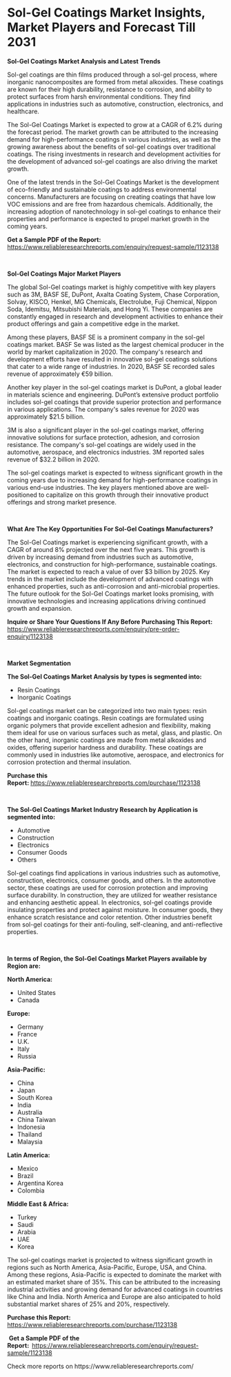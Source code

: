 <p><h1>Sol-Gel Coatings Market Insights, Market Players and Forecast Till 2031</h1></p><p><strong>Sol-Gel Coatings Market Analysis and Latest Trends</strong></p>
<p><p>Sol-gel coatings are thin films produced through a sol-gel process, where inorganic nanocomposites are formed from metal alkoxides. These coatings are known for their high durability, resistance to corrosion, and ability to protect surfaces from harsh environmental conditions. They find applications in industries such as automotive, construction, electronics, and healthcare.</p><p>The Sol-Gel Coatings Market is expected to grow at a CAGR of 6.2% during the forecast period. The market growth can be attributed to the increasing demand for high-performance coatings in various industries, as well as the growing awareness about the benefits of sol-gel coatings over traditional coatings. The rising investments in research and development activities for the development of advanced sol-gel coatings are also driving the market growth.</p><p>One of the latest trends in the Sol-Gel Coatings Market is the development of eco-friendly and sustainable coatings to address environmental concerns. Manufacturers are focusing on creating coatings that have low VOC emissions and are free from hazardous chemicals. Additionally, the increasing adoption of nanotechnology in sol-gel coatings to enhance their properties and performance is expected to propel market growth in the coming years.</p></p>
<p><strong>Get a Sample PDF of the Report:&nbsp;</strong> <a href="https://www.reliableresearchreports.com/enquiry/request-sample/1123138">https://www.reliableresearchreports.com/enquiry/request-sample/1123138</a></p>
<p>&nbsp;</p>
<p><strong>Sol-Gel Coatings Major Market Players</strong></p>
<p><p>The global Sol-Gel coatings market is highly competitive with key players such as 3M, BASF SE, DuPont, Axalta Coating System, Chase Corporation, Solvay, KISCO, Henkel, MG Chemicals, Electrolube, Fuji Chemical, Nippon Soda, Idemitsu, Mitsubishi Materials, and Hong Yi. These companies are constantly engaged in research and development activities to enhance their product offerings and gain a competitive edge in the market. </p><p>Among these players, BASF SE is a prominent company in the sol-gel coatings market. BASF Se was listed as the largest chemical producer in the world by market capitalization in 2020. The company's research and development efforts have resulted in innovative sol-gel coatings solutions that cater to a wide range of industries. In 2020, BASF SE recorded sales revenue of approximately €59 billion.</p><p>Another key player in the sol-gel coatings market is DuPont, a global leader in materials science and engineering. DuPont’s extensive product portfolio includes sol-gel coatings that provide superior protection and performance in various applications. The company's sales revenue for 2020 was approximately $21.5 billion.</p><p>3M is also a significant player in the sol-gel coatings market, offering innovative solutions for surface protection, adhesion, and corrosion resistance. The company's sol-gel coatings are widely used in the automotive, aerospace, and electronics industries. 3M reported sales revenue of $32.2 billion in 2020.</p><p>The sol-gel coatings market is expected to witness significant growth in the coming years due to increasing demand for high-performance coatings in various end-use industries. The key players mentioned above are well-positioned to capitalize on this growth through their innovative product offerings and strong market presence.</p></p>
<p>&nbsp;</p>
<p><strong>What Are The Key Opportunities For Sol-Gel Coatings Manufacturers?</strong></p>
<p><p>The Sol-Gel Coatings market is experiencing significant growth, with a CAGR of around 8% projected over the next five years. This growth is driven by increasing demand from industries such as automotive, electronics, and construction for high-performance, sustainable coatings. The market is expected to reach a value of over $3 billion by 2025. Key trends in the market include the development of advanced coatings with enhanced properties, such as anti-corrosion and anti-microbial properties. The future outlook for the Sol-Gel Coatings market looks promising, with innovative technologies and increasing applications driving continued growth and expansion.</p></p>
<p><strong>Inquire or Share Your Questions If Any Before Purchasing This Report:</strong> <a href="https://www.reliableresearchreports.com/enquiry/pre-order-enquiry/1123138">https://www.reliableresearchreports.com/enquiry/pre-order-enquiry/1123138</a></p>
<p>&nbsp;</p>
<p><strong>Market Segmentation</strong></p>
<p><strong>The Sol-Gel Coatings Market Analysis by types is segmented into:</strong></p>
<p><ul><li>Resin Coatings</li><li>Inorganic Coatings</li></ul></p>
<p><p>Sol-gel coatings market can be categorized into two main types: resin coatings and inorganic coatings. Resin coatings are formulated using organic polymers that provide excellent adhesion and flexibility, making them ideal for use on various surfaces such as metal, glass, and plastic. On the other hand, inorganic coatings are made from metal alkoxides and oxides, offering superior hardness and durability. These coatings are commonly used in industries like automotive, aerospace, and electronics for corrosion protection and thermal insulation.</p></p>
<p><strong>Purchase this Report:&nbsp;</strong><a href="https://www.reliableresearchreports.com/purchase/1123138">https://www.reliableresearchreports.com/purchase/1123138</a></p>
<p>&nbsp;</p>
<p><strong>The Sol-Gel Coatings Market Industry Research by Application is segmented into:</strong></p>
<p><ul><li>Automotive</li><li>Construction</li><li>Electronics</li><li>Consumer Goods</li><li>Others</li></ul></p>
<p><p>Sol-gel coatings find applications in various industries such as automotive, construction, electronics, consumer goods, and others. In the automotive sector, these coatings are used for corrosion protection and improving surface durability. In construction, they are utilized for weather resistance and enhancing aesthetic appeal. In electronics, sol-gel coatings provide insulating properties and protect against moisture. In consumer goods, they enhance scratch resistance and color retention. Other industries benefit from sol-gel coatings for their anti-fouling, self-cleaning, and anti-reflective properties.</p></p>
<p>&nbsp;</p>
<p><strong>In terms of Region, the Sol-Gel Coatings Market Players available by Region are:</strong></p>
<p>
    <p> <strong> North America: </strong>
        <ul>
            <li>United States</li>
            <li>Canada</li>
        </ul>
        </p> 
    <p> <strong> Europe: </strong>
        <ul>
            <li>Germany</li>
            <li>France</li>
            <li>U.K.</li>
            <li>Italy</li>
            <li>Russia</li>
        </ul>
        </p> 
    <p> <strong> Asia-Pacific: </strong>
        <ul>
            <li>China</li>
            <li>Japan</li>
            <li>South Korea</li>
            <li>India</li>
            <li>Australia</li>
            <li>China Taiwan</li>
            <li>Indonesia</li>
            <li>Thailand</li>
            <li>Malaysia</li>
        </ul>
        </p> 
    <p> <strong> Latin America: </strong>
        <ul>
            <li>Mexico</li>
            <li>Brazil</li>
            <li>Argentina Korea</li>
            <li>Colombia</li>
        </ul>
        </p> 
    <p> <strong> Middle East & Africa: </strong>
        <ul>
            <li>Turkey</li>
            <li>Saudi</li>
            <li>Arabia</li>
            <li>UAE</li>
            <li>Korea</li>
        </ul>
    </p>
    </p>
<p><p>The sol-gel coatings market is projected to witness significant growth in regions such as North America, Asia-Pacific, Europe, USA, and China. Among these regions, Asia-Pacific is expected to dominate the market with an estimated market share of 35%. This can be attributed to the increasing industrial activities and growing demand for advanced coatings in countries like China and India. North America and Europe are also anticipated to hold substantial market shares of 25% and 20%, respectively.</p></p>
<p><strong>Purchase this Report: </strong><a href="https://www.reliableresearchreports.com/purchase/1123138">https://www.reliableresearchreports.com/purchase/1123138</a></p>
<p>&nbsp;<strong>Get a Sample PDF of the Report:&nbsp;&nbsp;</strong><a href="https://www.reliableresearchreports.com/enquiry/request-sample/1123138">https://www.reliableresearchreports.com/enquiry/request-sample/1123138</a></p>
<p><strong></strong></p>
<p>Check more reports on https://www.reliableresearchreports.com/</p>